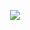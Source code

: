 <p align="center">
  <img src="https://capsule-render.vercel.app/api?text="Hey Everyone"&type=waving&color=auto&height=300&section=header&text=capsule%20render&fontSize=90" />
</p>
